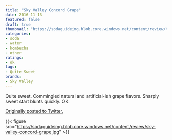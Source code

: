 ```yaml
---
title: "Sky Valley Concord Grape"
date: 2016-11-13
featured: false
draft: true
thumbnail: "https://sodaguideimg.blob.core.windows.net/content/review/thumbs/sky-valley-concord-grape.jpg"
categories:
- soda
- water
- kombucha
- other
ratings:
- ok
tags:
- Quite Sweet
brands:
- Sky Valley
---
```


Quite sweet. Commingled natural and artificial-ish grape flavors. Sharply sweet start blunts quickly. OK.

[Originally posted to Twitter.](https://twitter.com/Cavorter/status/797995084734234624)

{{< figure src="https://sodaguideimg.blob.core.windows.net/content/review/sky-valley-concord-grape.jpg" >}}

